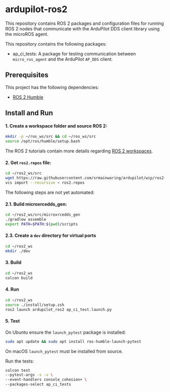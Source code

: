 # ardupilot-ros2

This repository contains ROS 2 packages and configuration files for
running ROS 2 nodes that communicate with the ArduPilot DDS client library
using the microROS agent.

This repository contains the following packages:

- ap_ci_tests: A package for testing communication between `micro_ros_agent` and the ArduPilot `AP_DDS` client.

## Prerequisites

This project has the following dependencies:

- [ROS 2 Humble](https://docs.ros.org/en/humble/Installation/Ubuntu-Install-Debians.html)
   

## Install and Run

#### 1. Create a workspace folder and source ROS 2: 

```bash
mkdir -p ~/ros_ws/src && cd ~/ros_ws/src
source /opt/ros/humble/setup.bash
```

The ROS 2 tutorials contain more details regarding [ROS 2 workspaces](https://docs.ros.org/en/humble/Tutorials/Workspace/Creating-A-Workspace.html).

#### 2. Get `ros2.repos` file:

```bash
cd ~/ros2_ws/src
wget https://raw.githubusercontent.com/srmainwaring/ardupilot/wip/ros2-pkg-cmake/Tools/scripts/ros2/ros2.repos
vcs import --recursive < ros2.repos
```

The following steps are not yet automated:

#### 2.1. Build microxrcedds_gen:

```bash
cd ~/ros2_ws/src/microxrcedds_gen
./gradlew assemble
export PATH=$PATH:$(pwd)/scripts
```

#### 2.3. Create a `dev` directory for virtual ports

```bash
cd ~/ros2_ws
mkdir ./dev
```


#### 3. Build

```bash
cd ~/ros2_ws
colcon build
```

#### 4. Run

```bash
cd ~/ros2_ws
source ./install/setup.zsh
ros2 launch ardupilot_ros2 ap_ci_test.launch.py
```

#### 5. Test

On Ubuntu ensure the `launch_pytest` package is installed:

```bash
sudo apt update && sudo apt install ros-humble-launch-pytest
```

On macOS `launch_pytest` must be installed from source.

Run the tests:

```bash
colcon test
--pytest-args -s -v \
--event-handlers console_cohesion+ \
--packages-select ap_ci_tests
```
